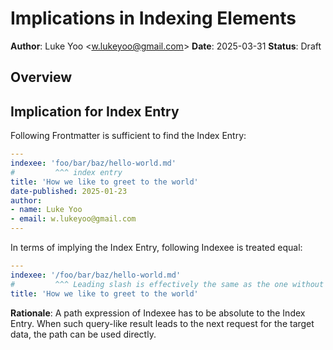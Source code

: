 # Implications in Indexing Elements

**Author**: Luke Yoo &lt;[w.lukeyoo@gmail.com](mailto:w.lukeyoo@gmail.com)&gt;
**Date**: 2025-03-31
**Status**: Draft

## Overview


## Implication for Index Entry

Following Frontmatter is sufficient to find the Index Entry:

```yaml
---
indexee: 'foo/bar/baz/hello-world.md'
#         ^^^ index entry
title: 'How we like to greet to the world'
date-published: 2025-01-23
author:
- name: Luke Yoo
- email: w.lukeyoo@gmail.com
---
```

In terms of implying the Index Entry, following Indexee is treated equal:

```yaml
---
indexee: '/foo/bar/baz/hello-world.md'
#         ^^^ Leading slash is effectively the same as the one without
title: 'How we like to greet to the world'
```

**Rationale**: A path expression of Indexee has to be absolute to the
Index Entry. When such query-like result leads to the next request for
the target data, the path can be used directly.

